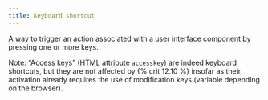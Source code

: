 ```yaml
---
title: Keyboard shortcut
---
```


A way to trigger an action associated with a user interface component by pressing one or more keys.

Note: <span lang="en">“Access keys”</span> (HTML attribute `accesskey`) are indeed keyboard shortcuts, but they are not affected by {% crit 12.10 %} insofar as their activation already requires the use of modification keys (variable depending on the browser).
